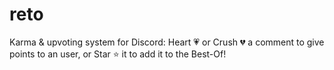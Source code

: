 # reto
Karma &amp; upvoting system for Discord: Heart 💗 or Crush 💔 a comment to give points to an user, or Star ⭐ it to add it to the Best-Of!
